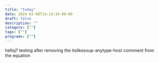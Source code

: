 ```yaml
---
title: "today"
date: 2024-02-08T14:14:34-08:00
draft: false
description: ""
category: [""]
tags: [""]
programs: [""]
---
```


helloj?
testing after removing the itslikesoup-anytype-host comonent from the equation
